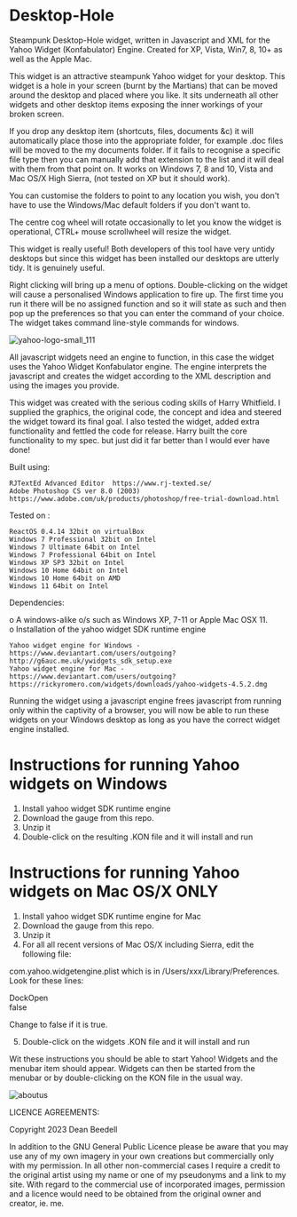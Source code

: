 # Desktop-Hole
 
Steampunk Desktop-Hole widget, written in Javascript and XML for the Yahoo 
Widget (Konfabulator) Engine. Created for XP, Vista, Win7, 8, 10+ as well as the 
Apple Mac.
 
This widget is an attractive steampunk Yahoo widget for your desktop. This 
widget is a hole in your screen (burnt by the Martians) that can be moved around 
the desktop and placed where you like. It sits underneath all other widgets and 
other desktop items exposing the inner workings of your broken screen. 

If you drop any desktop item (shortcuts, files, documents &c) it will 
automatically place those into the appropriate folder, for example .doc files 
will be moved to the my documents folder. If it fails to recognise a specific 
file type then you can manually add that extension to the list and it will deal 
with them from that point on. It works on Windows 7, 8 and 10, Vista and Mac 
OS/X High Sierra, (not tested on XP but it should work).

You can customise the folders to point to any location you wish, you don't have 
to use the Windows/Mac default folders if you don't want to.

The centre cog wheel will rotate occasionally to let you know the widget is 
operational, CTRL+ mouse scrollwheel will resize the widget.

This widget is really useful! Both developers of this tool have very untidy 
desktops but since this widget has been installed our desktops are utterly tidy. 
It is genuinely useful.

Right clicking will bring up a menu of options. Double-clicking on the widget will cause a personalised Windows application to 
fire up. The first time you run it there will be no assigned function and so it 
will state as such and then pop up the preferences so that you can enter the 
command of your choice. The widget takes command line-style commands for 
windows. 

 ![yahoo-logo-small_111](https://github.com/yereverluvinunclebert/Steampunk-MediaPlayer-Ywidget/assets/2788342/c5668608-ab57-4665-a332-3bc9b7e07a9f)

All javascript widgets need an engine to function, in this case the widget uses 
the Yahoo Widget Konfabulator engine. The engine interprets the javascript and 
creates the widget according to the XML description and using the images you 
provide. 

This widget was created with the serious coding skills of Harry Whitfield. I 
supplied the graphics, the original code, the concept and idea and steered the 
widget toward its final goal. I also tested the widget, added extra 
functionality and fettled the code for release. Harry built the core 
functionality to my spec. but just did it far better than I would ever have 
done!
 
Built using: 

	RJTextEd Advanced Editor  https://www.rj-texted.se/ 
	Adobe Photoshop CS ver 8.0 (2003)  https://www.adobe.com/uk/products/photoshop/free-trial-download.html  

Tested on :

	ReactOS 0.4.14 32bit on virtualBox    
	Windows 7 Professional 32bit on Intel    
	Windows 7 Ultimate 64bit on Intel    
	Windows 7 Professional 64bit on Intel    
	Windows XP SP3 32bit on Intel    
	Windows 10 Home 64bit on Intel    
	Windows 10 Home 64bit on AMD    
	Windows 11 64bit on Intel 
   
 Dependencies:
 
 o A windows-alike o/s such as Windows XP, 7-11 or Apple Mac OSX 11.   
 o Installation of the yahoo widget SDK runtime engine  
 
	Yahoo widget engine for Windows - https://www.deviantart.com/users/outgoing?http://g6auc.me.uk/ywidgets_sdk_setup.exe  
	Yahoo widget engine for Mac - https://www.deviantart.com/users/outgoing?https://rickyromero.com/widgets/downloads/yahoo-widgets-4.5.2.dmg
 
 Running the widget using a javascript engine frees javascript from running only 
 within the captivity of a browser, you will now be able to run these widgets on 
 your Windows desktop as long as you have the correct widget engine installed.
  
 Instructions for running Yahoo widgets on Windows
 =================================================
 
 1. Install yahoo widget SDK runtime engine
 2. Download the gauge from this repo.
 3. Unzip it
 4. Double-click on the resulting .KON file and it will install and run
 
 Instructions for running Yahoo widgets on Mac OS/X ONLY
 ========================================================
 
 1. Install yahoo widget SDK runtime engine for Mac
 2. Download the gauge from this repo.
 3. Unzip it
 4. For all all recent versions of Mac OS/X including Sierra, edit the following 
 file:
 
 com.yahoo.widgetengine.plist which is in /Users/xxx/Library/Preferences. Look 
 for these lines: 
    
   <key>DockOpen</key>  
   <string>false</string>  
 
 Change to false if it is true.
 
 5. Double-click on the widgets .KON file and it will install and run
 
 Wit these instructions you should be able to start Yahoo! Widgets and the 
 menubar item should appear. Widgets can then be started from the menubar or by 
 double-clicking on the KON file in the usual way.
 
 ![aboutus](https://github.com/yereverluvinunclebert/Steampunk-Moon_Phase_III/assets/2788342/a39bfd44-1f95-4800-a591-e68684ab5d42)

 LICENCE AGREEMENTS:
 
 Copyright 2023 Dean Beedell
 
 In addition to the GNU General Public Licence please be aware that you may use
 any of my own imagery in your own creations but commercially only with my
 permission. In all other non-commercial cases I require a credit to the
 original artist using my name or one of my pseudonyms and a link to my site.
 With regard to the commercial use of incorporated images, permission and a
 licence would need to be obtained from the original owner and creator, ie. me.
 
